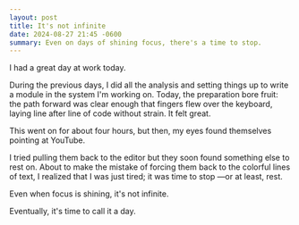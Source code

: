 ```yaml
---
layout: post
title: It's not infinite
date: 2024-08-27 21:45 -0600
summary: Even on days of shining focus, there's a time to stop.
---
```


I had a great day at work today. 

During the previous days, I did all the analysis and setting things up to write a module in the system I'm working on. Today, the preparation bore fruit: the path forward was clear enough that fingers flew over the keyboard, laying line after line of code without strain. It felt great.

This went on for about four hours, but then, my eyes found themselves pointing at YouTube.

I tried pulling them back to the editor but they soon found something else to rest on. About to make the mistake of forcing them back to the colorful lines of text, I realized that I was just tired; it was time to stop —or at least, rest.

Even when focus is shining, it's not infinite.

Eventually, it's time to call it a day.
